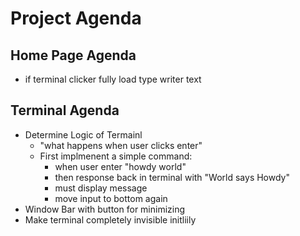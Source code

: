 # Project Agenda

## Home Page Agenda

- if terminal clicker fully load type writer text

## Terminal Agenda

- Determine Logic of Termainl
  - "what happens when user clicks enter"
  - First implmenent a simple command:
    - when user enter "howdy world"
    - then response back in terminal with "World says Howdy"
    - must display message
    - move input to bottom again
- Window Bar with button for minimizing
- Make terminal completely invisible initliily
